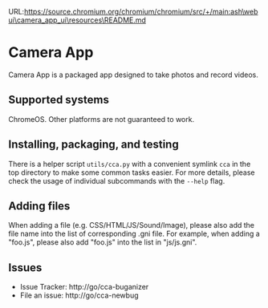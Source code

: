 URL:https://source.chromium.org/chromium/chromium/src/+/main:ash\webui\camera_app_ui\resources\README.md
# Camera App

Camera App is a packaged app designed to take photos and record videos.

## Supported systems

ChromeOS. Other platforms are not guaranteed to work.

## Installing, packaging, and testing

There is a helper script `utils/cca.py` with a convenient symlink `cca` in the
top directory to make some common tasks easier. For more details, please check
the usage of individual subcommands with the `--help` flag.

## Adding files

When adding a file (e.g. CSS/HTML/JS/Sound/Image), please also add the file name
into the list of corresponding .gni file. For example, when adding a "foo.js",
please also add "foo.js" into the list in "js/js.gni".

## Issues

* Issue Tracker: http://go/cca-buganizer
* File an issue: http://go/cca-newbug
